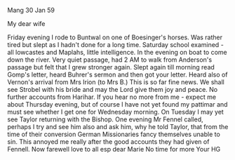  Mang 30 Jan 59

My dear wife

Friday evening I rode to Buntwal on one of Boesinger's horses. Was rather tired but slept as I hadn't done for a long time. Saturday school examined - all lowcastes and Maplahs, little intelligence. In the evening on boat to come down the river. Very quiet passage, had 2 AM to walk from Anderson's passage but felt that I grew stronger again. Slept again till morning read Gomp's letter, heard Buhrer's sermon and then got your letter. Heard also of Vernon's arrival from Mrs Irion (to Mrs B.) This is so far fine news. We shall see Strobel with his bride and may the Lord give them joy and peace. No further accounts from Harihar. If you hear no more from me - expect me about Thursday evening, but of course I have not yet found my pattimar and must see whether I get one for Wednesday morning. On Tuesday I may yet see Taylor returning with the Bishop. One evening Mr Fennel called, perhaps I try and see him also and ask him, why he told Taylor, that from the time of their conversion German Missionaries fancy themselves unable to sin. This annoyed me really after the good accounts they had given of Fennell. Now farewell love to all esp dear Marie No time for more
 Your HG
